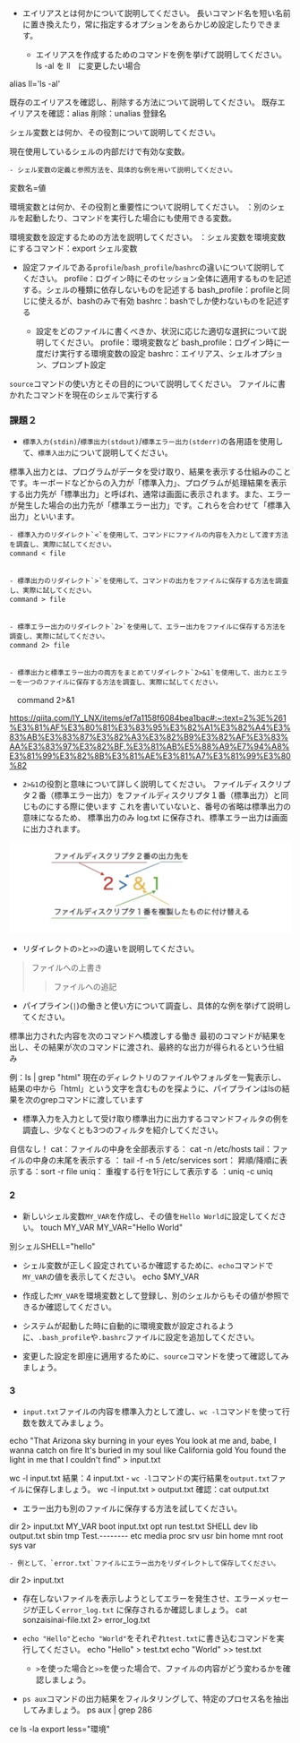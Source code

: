 - エイリアスとは何かについて説明してください。
長いコマンド名を短い名前に置き換えたり，常に指定するオプションをあらかじめ設定したりできます。

    - エイリアスを作成するためのコマンドを例を挙げて説明してください。
ls -al を ll　に変更したい場合

alias ll='ls -al'

既存のエイリアスを確認し、削除する方法について説明してください。
既存エイリアスを確認：alias
削除：unalias 登録名



シェル変数とは何か、その役割について説明してください。

現在使用しているシェルの内部だけで有効な変数。

    - シェル変数の定義と参照方法を、具体的な例を用いて説明してください。
変数名=値


環境変数とは何か、その役割と重要性について説明してください。
：別のシェルを起動したり、コマンドを実行した場合にも使用できる変数。

環境変数を設定するための方法を説明してください。
：シェル変数を環境変数にするコマンド：export シェル変数

- 設定ファイルである`profile`/`bash_profile`/`bashrc`の違いについて説明してください。
profile：ログイン時にそのセッション全体に適用するものを記述する。シェルの種類に依存しないものを記述する
bash_profile：profileと同じに使えるが、bashのみで有効
bashrc：bashでしか使わないものを記述する

    - 設定をどのファイルに書くべきか、状況に応じた適切な選択について説明してください。
profile：環境変数など
bash_profile：ログイン時に一度だけ実行する環境変数の設定
bashrc：エイリアス、シェルオプション、プロンプト設定

 `source`コマンドの使い方とその目的について説明してください。
ファイルに書かれたコマンドを現在のシェルで実行する

### 課題２

- `標準入力(stdin)`/`標準出力(stdout)`/`標準エラー出力(stderr)`の各用語を使用して、`標準入出力`について説明してください。

標準入出力とは、プログラムがデータを受け取り、結果を表示する仕組みのことです。キーボードなどからの入力が「標準入力」、プログラムが処理結果を表示する出力先が「標準出力」と呼ばれ、通常は画面に表示されます。また、エラーが発生した場合の出力先が「標準エラー出力」です。これらを合わせて「標準入出力」といいます。


    - 標準入力のリダイレクト`<`を使用して、コマンドにファイルの内容を入力として渡す方法を調査し、実際に試してください。
    command < file


    - 標準出力のリダイレクト`>`を使用して、コマンドの出力をファイルに保存する方法を調査し、実際に試してください。
    command > file


    - 標準エラー出力のリダイレクト`2>`を使用して、エラー出力をファイルに保存する方法を調査し、実際に試してください。
    command 2> file


    - 標準出力と標準エラー出力の両方をまとめてリダイレクト`2>&1`を使用して、出力とエラーを一つのファイルに保存する方法を調査し、実際に試してください。
　command 2>&1

https://qiita.com/IY_LNX/items/ef7a1158f6084bea1bac#:~:text=2%3E%261%E3%81%AF%E3%80%81%E3%83%95%E3%82%A1%E3%82%A4%E3%83%AB%E3%83%87%E3%82%A3%E3%82%B9%E3%82%AF%E3%83%AA%E3%83%97%E3%82%BF,%E3%81%AB%E5%88%A9%E7%94%A8%E3%81%99%E3%82%8B%E3%81%AE%E3%81%A7%E3%81%99%E3%80%82


 - `2>&1`の役割と意味について詳しく説明してください。
ファイルディスクリプタ２番（標準エラー出力）をファイルディスクリプタ１番（標準出力）と同じものにする際に使います
これを書いていないと、番号の省略は標準出力の意味になるため、 標準出力のみ log.txt に保存され、標準エラー出力は画面に出力されます。



![alt text](image.png)
- リダイレクトの`>`と`>>`の違いを説明してください。

>ファイルへの上書き
>>ファイルへの追記

- パイプライン(`|`)の働きと使い方について調査し、具体的な例を挙げて説明してください。

標準出力された内容を次のコマンドへ橋渡しする働き
最初のコマンドが結果を出し、その結果が次のコマンドに渡され、最終的な出力が得られるという仕組み

例：ls | grep "html"
現在のディレクトリのファイルやフォルダを一覧表示し、結果の中から「html」という文字を含むものを探ように、パイプラインはlsの結果を次のgrepコマンドに渡しています

- 標準入力を入力として受け取り標準出力に出力するコマンドフィルタの例を調査し、少なくとも3つのフィルタを紹介してください。

自信なし！
cat：ファイルの中身を全部表示する： cat -n /etc/hosts
tail：ファイルの中身の末尾を表示する ： tail -f -n 5 /etc/services
sort： 昇順/降順に表示する：sort -r file 
uniq： 重複する行を1行にして表示する ：uniq -c uniq




### 2
- 新しいシェル変数`MY_VAR`を作成し、その値を`Hello World`に設定してください。
touch MY_VAR 
MY_VAR="Hello World"

別シェルSHELL="hello"

- シェル変数が正しく設定されているか確認するために、`echo`コマンドで`MY_VAR`の値を表示してください。
echo $MY_VAR

- 作成した`MY_VAR`を環境変数として登録し、別のシェルからもその値が参照できるか確認してください。

- システムが起動した時に自動的に環境変数が設定されるように、`.bash_profile`や`.bashrc`ファイルに設定を追加してください。
- 変更した設定を即座に適用するために、`source`コマンドを使って確認してみましょう。



### 3
- `input.txt`ファイルの内容を標準入力として渡し、`wc -l`コマンドを使って行数を数えてみましょう。

echo "That Arizona sky burning in your eyes
You look at me and, babe, I wanna catch on fire
It's buried in my soul like California gold
You found the light in me that I couldn't find" > input.txt

wc -l input.txt
結果：4 input.txt
    - `wc -l`コマンドの実行結果を`output.txt`ファイルに保存しましょう。
wc -l input.txt > output.txt
確認：cat output.txt

- エラー出力も別のファイルに保存する方法を試してください。

dir 2> input.txt
MY_VAR	       boot  input.txt	opt	    run   test.txt
SHELL	       dev   lib	output.txt  sbin  tmp
Test.--------  etc   media	proc	    srv   usr
bin	       home  mnt	root	    sys   var


    - 例として、`error.txt`ファイルにエラー出力をリダイレクトして保存してください。
dir 2> input.txt

- 存在しないファイルを表示しようとしてエラーを発生させ、エラーメッセージが正しく`error_log.txt` に保存されるか確認しましょう。
cat sonzaisinai-file.txt 2> error_log.txt

- `echo "Hello"`と`echo "World"`をそれぞれ`test.txt`に書き込むコマンドを実行してください。
echo "Hello" > test.txt
echo "World" >> test.txt

    - `>`を使った場合と`>>`を使った場合で、ファイルの内容がどう変わるかを確認しましょう。
    
- `ps aux`コマンドの出力結果をフィルタリングして、特定のプロセス名を抽出してみましょう。
ps aux | grep 286 


ce
ls -la
export less="環境"